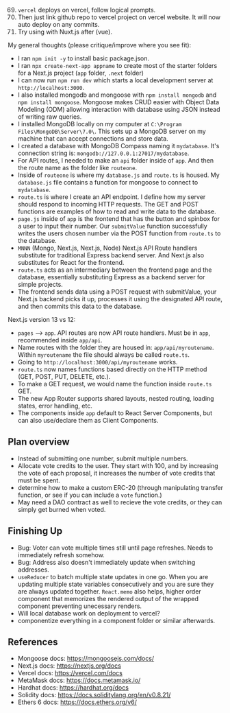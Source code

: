 69. `vercel` deploys on vercel, follow logical prompts.
69. Then just link github repo to vercel project on vercel website. It will now auto deploy on any commits.
69. Try using with Nuxt.js after (vue).


My general thoughts (please critique/improve where you see fit):
- I ran `npm init -y` to install basic package.json.
- I ran `npx create-next-app appname` to create most of the starter folders for a Next.js project (`app` folder, `.next` folder)
- I can now run `npm run dev` which starts a local development server at `http://localhost:3000`. 
- I also installed mongodb and mongoose with `npm install mongodb` and `npm install mongoose`. Mongoose makes CRUD easier with Object Data Modeling (ODM) allowing interaction with database using JSON instead of writing raw queries.
- I installed MongoDB locally on my computer at `C:\Program Files\MongoDB\Server\7.0\`. This sets up a MongoDB server on my machine that can accept connections and store data.
- I created a database with MongoDB Compass naming it `mydatabase`. It's connection string is: `mongodb://127.0.0.1:27017/mydatabase`.
- For API routes, I needed to make an `api` folder inside of `app`. And then the route name as the folder like `routeone`. 
- Inside of `routeone` is where my `database.js` and `route.ts` is housed. My `database.js` file contains a function for mongoose to connect to `mydatabase`.
- `route.ts` is where I create an API endpoint. I define how my server should respond to incoming HTTP requests. The GET and POST functions are examples of how to read and write data to the database.
- `page.js` inside of `app` is the frontend that has the button and spinbox for a user to input their number. Our `submitValue` function successfully writes the users chosen number via the POST function from `route.ts` to the database.
- `MNNN` (Mongo, Next.js, Next.js, Node) Next.js API Route handlers substitute for traditional Express backend server. And Next.js also substitutes for React for the frontend.
- `route.ts` acts as an intermediary between the frontend page and the database, essentially substituting Express as a backend server for simple projects.
- The frontend sends data using a POST request with submitValue, your Next.js backend picks it up, processes it using the designated API route, and then commits this data to the database.


Next.js version 13 vs 12:
- `pages` --> `app`. API routes are now API route handlers. Must be in `app`, recommended inside `app/api`.
- Name routes with the folder they are housed in: `app/api/myroutename`. Within `myroutename` the file should always be called `route.ts`.
- Going to `http://localhost:3000/api/myroutename` works.
- `route.ts` now names functions based directly on the HTTP method (GET, POST, PUT, DELETE, etc.).
- To make a GET request, we would name the function inside `route.ts` GET.
- The new App Router supports shared layouts, nested routing, loading states, error handling, etc.
- The components inside `app` default to React Server Components, but can also use/declare them as Client Components. 


## Plan overview
- Instead of submitting one number, submit multiple numbers.
- Allocate vote credits to the user. They start with 100, and by increasing the vote of each proposal, it increases the number of vote credits that must be spent.
- determine how to make a custom ERC-20 (through manipulating transfer function, or see if you can include a `vote` function.)
- May need a DAO contract as well to recieve the vote credits, or they can simply get burned when voted.


## Finishing Up
- Bug: Voter can vote multiple times still until page refreshes. Needs to immediately refresh somehow.
- Bug: Address also doesn't immediately update when switching addresses.
- `useReducer` to batch multiple state updates in one go. When you are updating multiple state variables consecutively and you are sure they are always updated together. `React.memo` also helps, higher order component that memorizes the rendered output of the wrapped component preventing unecessary renders.
- Will local database work on deployment to vercel?
- componentize everything in a component folder or similar afterwards.


## References
- Mongoose docs: https://mongoosejs.com/docs/
- Next.js docs: https://nextjs.org/docs
- Vercel docs: https://vercel.com/docs
- MetaMask docs: https://docs.metamask.io/
- Hardhat docs: https://hardhat.org/docs
- Solidity docs: https://docs.soliditylang.org/en/v0.8.21/
- Ethers 6 docs: https://docs.ethers.org/v6/